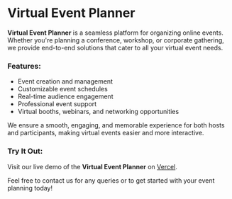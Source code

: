 # Virtual Event Planner

**Virtual Event Planner** is a seamless platform for organizing online events. Whether you're planning a conference, workshop, or corporate gathering, we provide end-to-end solutions that cater to all your virtual event needs. 

### Features:
- Event creation and management
- Customizable event schedules
- Real-time audience engagement
- Professional event support
- Virtual booths, webinars, and networking opportunities

We ensure a smooth, engaging, and memorable experience for both hosts and participants, making virtual events easier and more interactive.

### Try It Out:
Visit our live demo of the **Virtual Event Planner** on [Vercel](https://event-planner-indol.vercel.app/).

Feel free to contact us for any queries or to get started with your event planning today!

